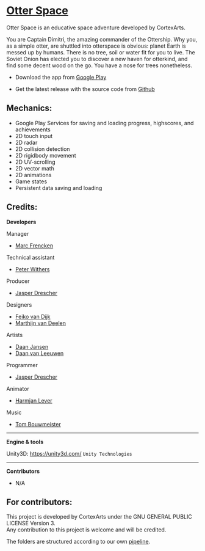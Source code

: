 [Otter Space](https://github.com/cortexarts/Otter-Space)
==================================================

Otter Space is an educative space adventure developed by CortexArts.

You are Captain Dimitri, the amazing commander of the Ottership.
Why you, as a simple otter, are shuttled into otterspace is obvious: planet Earth is messed up by humans. 
There is no tree, soil or water fit for you to live. The Soviet Onion has elected you to discover a new haven for otterkind, 
and find some decent wood on the go. You have a nose for trees nonetheless.

- Download the app from [Google Play](https://play.google.com/store/apps/details?id=com.CortexArts.OtterSpace)

- Get the latest release with the source code from [Github](https://github.com/cortexarts/Otter-Space/releases/)

Mechanics:
--------------------------------------
- Google Play Services for saving and loading progress, highscores, and achievements
- 2D touch input
- 2D radar
- 2D collision detection
- 2D rigidbody movement
- 2D UV-scrolling
- 2D vector math
- 2D animations
- Game states
- Persistent data saving and loading

Credits:
--------------------------------------

**Developers**

Manager

- [Marc Frencken](https://github.com/InnoCrator)

Technical assistant

- [Peter Withers](https://github.com/PeterWithers)

Producer

- [Jasper Drescher](https://github.com/JasperDre)

Designers

- [Feiko van Dijk](https://github.com/henkiepenkie)
- [Marthijn van Deelen](https://github.com/24lightning)

Artists

- [Daan Jansen](https://github.com/Danoontjen)
- [Daan van Leeuwen](https://github.com/superwortel)

Programmer

- [Jasper Drescher](https://github.com/JasperDre)

Animator

- [Harmjan Lever](https://github.com/harmjanfl)

Music

- [Tom Bouwmeister](https://github.com/Bouwmaster17)

***

**Engine & tools**

Unity3D: https://unity3d.com/ `Unity Technologies`

***

**Contributors**

- N/A

For contributors:
--------------------------------------
This project is developed by CortexArts under the GNU GENERAL PUBLIC LICENSE Version 3. <br />
Any contribution to this project is welcome and will be credited.

The folders are structured according to our own [pipeline](https://drive.google.com/file/d/0B7zRrxQQJxTrdGZFUHlwM0FRYzg/view?usp=sharing).
